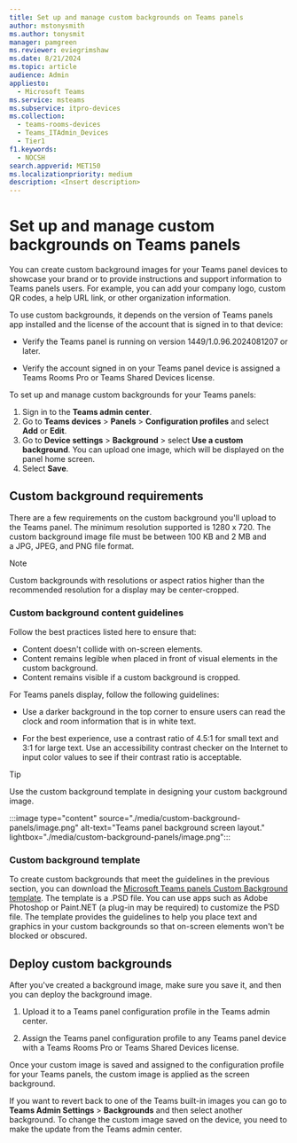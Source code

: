 ```yaml
---
title: Set up and manage custom backgrounds on Teams panels
author: mstonysmith
ms.author: tonysmit
manager: pamgreen
ms.reviewer: eviegrimshaw
ms.date: 8/21/2024
ms.topic: article
audience: Admin
appliesto: 
  - Microsoft Teams
ms.service: msteams
ms.subservice: itpro-devices
ms.collection: 
  - teams-rooms-devices
  - Teams_ITAdmin_Devices
  - Tier1
f1.keywords: 
  - NOCSH
search.appverid: MET150
ms.localizationpriority: medium
description: <Insert description>
---
```

# Set up and manage custom backgrounds on Teams panels

You can create custom background images for your Teams panel devices to showcase your brand or to provide instructions and support information to Teams panels users. For example, you can add your company logo, custom QR codes, a help URL link, or other organization information.

To use custom backgrounds, it depends on the version of Teams panels app installed and the license of the account that is signed in to that device:

- Verify the Teams panel is running on version 1449/1.0.96.2024081207 or later.

- Verify the account signed in on your Teams panel device is assigned a Teams Rooms Pro or Teams Shared Devices license.

To set up and manage custom backgrounds for your Teams panels:

1. Sign in to the **Teams admin center**.
2. Go to **Teams devices** > **Panels** > **Configuration profiles** and select **Add** or **Edit**.
3. Go to **Device settings** > **Background** > select **Use a custom background**. You can upload one image, which will be displayed on the panel home screen.
4. Select **Save**.

## Custom background requirements

There are a few requirements on the custom background you'll upload to the Teams panel. The minimum resolution supported is 1280 x 720. The custom background image file must be between 100 KB and 2 MB and a JPG, JPEG, and PNG file format.  

> [!NOTE]
> Custom backgrounds with resolutions or aspect ratios higher than the recommended resolution for a display may be center-cropped.

### Custom background content guidelines

Follow the best practices listed here to ensure that:

- Content doesn't collide with on-screen elements.
- Content remains legible when placed in front of visual elements in the custom background.
- Content remains visible if a custom background is cropped.

For Teams panels display, follow the following guidelines:

- Use a darker background in the top corner to ensure users can read the clock and room information that is in white text.

- For the best experience, use a contrast ratio of 4.5:1 for small text and 3:1 for large text. Use an accessibility contrast checker on the Internet to input color values to see if their contrast ratio is acceptable.

> [!TIP]
> Use the custom background template in designing your custom background image.

:::image type="content" source="./media/custom-background-panels/image.png" alt-text="Teams panel background screen layout." lightbox="./media/custom-background-panels/image.png":::

### Custom background template

To create custom backgrounds that meet the guidelines in the previous section, you can download the [Microsoft Teams panels Custom Background template](https://www.microsoft.com/en-us/download/details.aspx?id=106223). The template is a .PSD file. You can use apps such as Adobe Photoshop or Paint.NET (a plug-in may be required) to customize the PSD file. The template provides the guidelines to help you place text and graphics in your custom backgrounds so that on-screen elements won't be blocked or obscured.

## Deploy custom backgrounds

After you've created a background image, make sure you save it, and then you can deploy the background image.

1. Upload it to a Teams panel configuration profile in the Teams admin center.

2. Assign the Teams panel configuration profile to any Teams panel device with a Teams Rooms Pro or Teams Shared Devices license.

Once your custom image is saved and assigned to the configuration profile for your Teams panels, the custom image is applied as the screen background.

If you want to revert back to one of the Teams built-in images you can go to **Teams Admin Settings** > **Backgrounds** and then select another background. To change the custom image saved on the device, you need to make the update from the Teams admin center.
